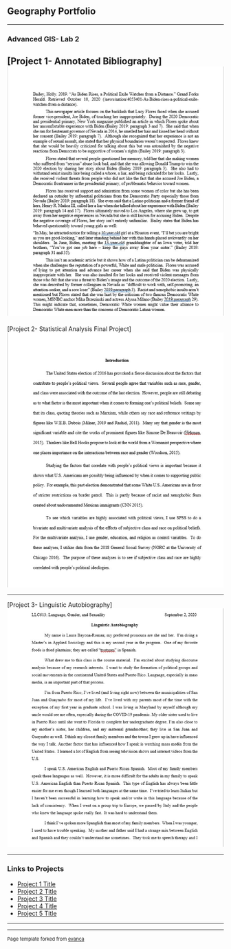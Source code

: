## Geography Portfolio

---

### Advanced GIS- Lab 2

[Project 1- Annotated  Bibliography] 
 <img src="images/QGIS Class Lab First Image 2.jpg?raw=true"/> 
---
[Project 2- Statistical Analysis Final Project]
<img src="images/QGIS Class Lab 2 Second Image 2.jpg?raw=true"/>

---
[Project 3- Linguistic Autobiography]
<img src="images/QGIS Class Lab 3 Third Image.jpg?raw=true"/>


---

### Links to Projects

- [Project 1 Title](http://example.com/) 
- [Project 2 Title](http://example.com/)
- [Project 3 Title](http://example.com/)
- [Project 4 Title](http://example.com/)
- [Project 5 Title](http://example.com/)

---




---
<p style="font-size:11px">Page template forked from <a href="https://github.com/evanca/quick-portfolio">evanca</a></p>
<!-- Remove above link if you don't want to attibute -->
